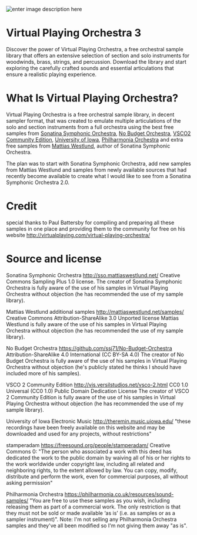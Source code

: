 ![enter image description here](https://github.com/eodowd/VirtualPlayingOrchestra/blob/main/Images/Screenshot%202023-05-10%20164523.png?raw=true)
# Virtual Playing Orchestra 3

Discover the power of Virtual Playing Orchestra, a free orchestral sample library that offers an extensive selection of section and solo instruments for woodwinds, brass, strings, and percussion. Download the library and start exploring the carefully crafted sounds and essential articulations that ensure a realistic playing experience. 


# What Is Virtual Playing Orchestra?

Virtual Playing Orchestra is a free orchestral sample library, in decent sampler format, that was created to emulate multiple articulations of the solo and section instruments from a full orchestra using the best free samples from [Sonatina Symphonic Orchestra](http://sso.mattiaswestlund.net/), [No Budget Orchestra](https://github.com/ssj71/No-Budget-Orchestra), [VSCO2 Community Edition](http://vis.versilstudios.net/vsco-2.html), [University of Iowa](http://theremin.music.uiowa.edu/), [Philharmonia Orchestra](http://www.philharmonia.co.uk/explore/make_music) and extra free samples from [Mattias Westlund](http://mattiaswestlund.net/samples/), author of Sonatina Symphonic Orchestra.

The plan was to start with Sonatina Symphonic Orchestra, add new samples from Mattias Westlund and samples from newly available sources that had recently become available to create what I would like to see from a Sonatina Symphonic Orchestra 2.0.

# Credit

special thanks to Paul Battersby for compiling and preparing all these samples in one place and providing them to the community for free on his website http://virtualplaying.com/virtual-playing-orchestra/

# Source and license

Sonatina Symphonic Orchestra http://sso.mattiaswestlund.net/
Creative Commons Sampling Plus 1.0 license.
The creator of Sonatina Symphonic Orchestra is fully aware of the use of his samples in Virtual Playing Orchestra without objection
(he has recommended the use of my sample library).

Mattias Westlund additional samples http://mattiaswestlund.net/samples/
Creative Commons Attribution-ShareAlike 3.0 Unported license
Mattias Westlund is fully aware of the use of his samples in Virtual Playing Orchestra without objection
(he has recommended the use of my sample library).

No Budget Orchestra https://github.com/ssj71/No-Budget-Orchestra
Attribution-ShareAlike 4.0 International (CC BY-SA 4.0)
The creator of No Budget Orchestra is fully aware of the use of his samples in Virtual Playing Orchestra without objection
(he's publicly stated he thinks I should have included more of his samples).

VSCO 2 Community Edition http://vis.versilstudios.net/vsco-2.html
CC0 1.0 Universal (CC0 1.0) Public Domain Dedication License
The creator of VSCO 2 Community Edition is fully aware of the use of his samples in Virtual Playing Orchestra without objection
(he has recommended the use of my sample library).

University of Iowa Electronic Music http://theremin.music.uiowa.edu/
"these recordings have been freely available on this website and may be downloaded and used for any projects, without restrictions"

stamperadam https://freesound.org/people/stamperadam/
Creative Commons 0: "The person who associated a work with this deed has dedicated the work to the public domain by waiving all of his or her rights to the work worldwide under copyright law, including all related and neighboring rights, to the extent allowed by law. You can copy, modify, distribute and perform the work, even for commercial purposes, all without asking permission"

Philharmonia Orchestra https://philharmonia.co.uk/resources/sound-samples/
"You are free to use these samples as you wish, including releasing them as part of a commercial work. The only restriction is that they must not be sold or made available ‘as is’ (i.e. as samples or as a sampler instrument)".
Note: I'm not selling any Philharmonia Orchestra samples and they've all been modified so I'm not giving them away "as is".

